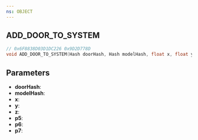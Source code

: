 ```yaml
---
ns: OBJECT
---
```

## ADD_DOOR_TO_SYSTEM

```c
// 0x6F8838D03D1DC226 0x9D2D778D
void ADD_DOOR_TO_SYSTEM(Hash doorHash, Hash modelHash, float x, float y, float z, BOOL p5, BOOL p6, BOOL p7);
```


## Parameters
* **doorHash**: 
* **modelHash**: 
* **x**: 
* **y**: 
* **z**: 
* **p5**: 
* **p6**: 
* **p7**: 

